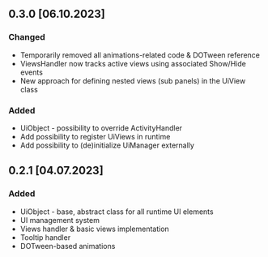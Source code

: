 ## 0.3.0 [06.10.2023]

### Changed
- Temporarily removed all animations-related code & DOTween reference 
- ViewsHandler now tracks active views using associated Show/Hide events
- New approach for defining nested views (sub panels) in the UiView class

### Added
- UiObject - possibility to override ActivityHandler
- Add possibility to register UiViews in runtime
- Add possibility to (de)initialize UiManager externally

## 0.2.1 [04.07.2023]

### Added
- UiObject - base, abstract class for all runtime UI elements
- UI management system 
- Views handler & basic views implementation
- Tooltip handler
- DOTween-based animations